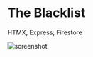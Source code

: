# The Blacklist
HTMX, Express, Firestore

![screenshot](https://ik.imagekit.io/ivw8jbdbt/TBLX/screenshots/screenshot.jpg)
